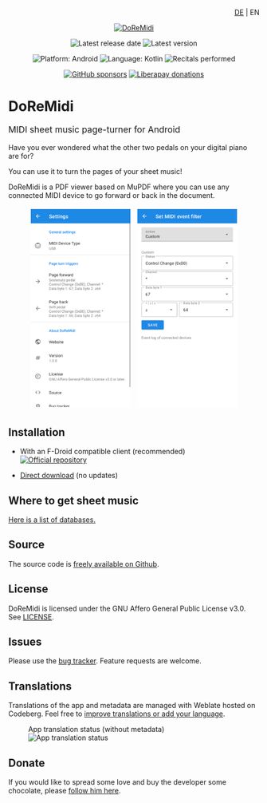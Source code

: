 <!-- This language menu is for the top-level english README only.
Please add your language here and remove this menu in your translation. -->
<div style="text-align: right">

[DE](https://github.com/Zimbelstern/DoReMidi/blob/master/docs/README_de-DE.md) |
EN

</div>


<div style="text-align: center">

  <a href="https://doremidi.zimbelstern.eu"><img src="https://doremidi.zimbelstern.eu/favicon-192.png" alt="DoReMidi"></a>

  ![Latest release date](https://img.shields.io/endpoint?url=https://zimbelstern.eu/fdroid/doremidi-date.json)
  ![Latest version](https://img.shields.io/endpoint?url=https://zimbelstern.eu/fdroid/doremidi-version.json)

  ![Platform: Android](https://img.shields.io/badge/platform-android-brightgreen)
  ![Language: Kotlin](https://img.shields.io/github/languages/top/zimbelstern/doremidi?color=purple)
  ![Recitals performed](https://img.shields.io/github/commits-since/doremidi/doremidi/v1.0.0?label=recitals%20performed&color=00557f)

  [![GitHub sponsors](https://img.shields.io/github/sponsors/zimbelstern?label=GitHub%20sponsors)](https://github.com/sponsors/Zimbelstern)
  [![Liberapay donations](https://img.shields.io/liberapay/receives/zimbelstern?label=Liberapay)](https://liberapay.com/Zimbelstern/donate)

</div>

# DoReMidi
<p style="font-size: 1.25em;">
  MIDI sheet music page-turner for Android
</p>

Have you ever wondered what the other two pedals on your digital piano are for?

You can use it to turn the pages of your sheet music!

DoReMidi is a PDF viewer based on MuPDF where you can use any connected MIDI device to go forward or back in the document.

<div style="text-align: center;">
  <img src="https://raw.githubusercontent.com/Zimbelstern/DoReMidi/master/fastlane/metadata/android/en-US/images/phoneScreenshots/1.png" alt="Settings screen" style="margin: 5px; min-width: 200px; width: 30%"/>
  <img src="https://raw.githubusercontent.com/Zimbelstern/DoReMidi/master/fastlane/metadata/android/en-US/images/phoneScreenshots/2.png" alt="Midi settings screen" style="margin: 5px; min-width: 200px; width: 30%"/>
</div>

## Installation
- With an F-Droid compatible client (recommended)
<br/><a href="https://zimbelstern.eu/fdroid/repo"><img alt="Official repository" src="https://zimbelstern.eu/badge.svg" style="height:75px"/></a>

- [Direct download](https://doremidi.zimbelstern.eu/doremidi.apk) (no updates)

## Where to get sheet music
[Here is a list of databases.](https://en.wikipedia.org/wiki/List_of_online_music_databases#Printed_music_(sheets)_databases)

## Source
The source code is [freely available on Github](https://github.com/Zimbelstern/DoReMidi/).

## License
DoReMidi is licensed under the GNU Affero General Public License v3.0. See [LICENSE](https://github.com/Zimbelstern/DoReMidi/blob/master/LICENSE).

## Issues
Please use the [bug tracker](https://github.com/Zimbelstern/DoReMidi/issues). Feature requests are welcome.

## Translations
Translations of the app and metadata are managed with Weblate hosted on Codeberg.
Feel free to [improve translations or add your language](https://translate.codeberg.org/engage/doremidi/).

<figure>
  <figcaption>App translation status (without metadata)</figcaption>
  <img src="https://translate.codeberg.org/widgets/doremidi/-/app/multi-blue.svg" alt="App translation status"/>
</figure>

## Donate
If you would like to spread some love and buy the developer some chocolate, please [follow him here](https://zimbelstern.eu/donate).
